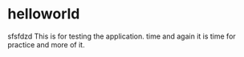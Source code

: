 # helloworld
sfsfdzd
This is for testing the application.
time and again it is time for practice and more of it.
